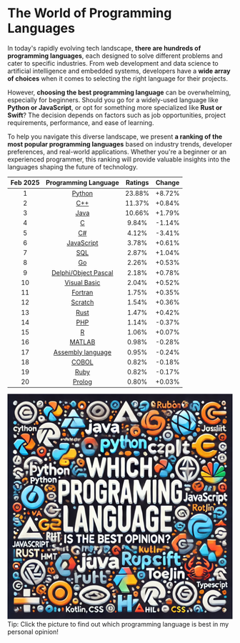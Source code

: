 # The World of Programming Languages

In today's rapidly evolving tech landscape, **there are hundreds of programming languages**, each designed to solve different problems and cater to specific industries. From web development and data science to artificial intelligence and embedded systems, developers have a **wide array of choices** when it comes to selecting the right language for their projects.

However, **choosing the best programming language** can be overwhelming, especially for beginners. Should you go for a widely-used language like **Python or JavaScript**, or opt for something more specialized like **Rust or Swift**? The decision depends on factors such as job opportunities, project requirements, performance, and ease of learning.

To help you navigate this diverse landscape, we present **a ranking of the most popular programming languages** based on industry trends, developer preferences, and real-world applications. Whether you're a beginner or an experienced programmer, this ranking will provide valuable insights into the languages shaping the future of technology.

| Feb 2025 | Programming Language | Ratings | Change |
|:--:|:--:|:--:|:--:|
| 1 | [Python](subpages/Python.md) | 23.88% | +8.72% |
| 2 | [C++](subpages/C__.md) | 11.37% | +0.84% |
| 3 | [Java](subpages/Java.md) | 10.66% | +1.79% |
| 4 | [C](subpages/C.md) | 9.84% | -1.14% |
| 5 | [C#](subpages/C_.md) | 4.12% | -3.41% |
| 6 | [JavaScript](subpages/JavaScript.md) | 3.78% | +0.61% |
| 7 | [SQL](subpages/SQL.md) | 2.87% | +1.04% |
| 8 | [Go](subpages/Go.md) | 2.26% | +0.53% |
| 9 | [Delphi/Object Pascal](subpages/Delphi_Object_Pascal.md) | 2.18% | +0.78% |
| 10 | [Visual Basic](subpages/Visual_Basic.md) | 2.04% | +0.52% |
| 11 | [Fortran](subpages/Fortran.md) | 1.75% | +0.35% |
| 12 | [Scratch](subpages/Scratch.md) | 1.54% | +0.36% |
| 13 | [Rust](subpages/Rust.md) | 1.47% | +0.42% |
| 14 | [PHP](subpages/PHP.md) | 1.14% | -0.37% |
| 15 | [R](subpages/R.md) | 1.06% | +0.07% |
| 16 | [MATLAB](subpages/MATLAB.md) | 0.98% | -0.28% |
| 17 | [Assembly language](subpages/Assembly_language.md) | 0.95% | -0.24% |
| 18 | [COBOL](subpages/COBOL.md) | 0.82% | -0.18% |
| 19 | [Ruby](subpages/Ruby.md) | 0.82% | -0.17% |
| 20 | [Prolog](subpages/Prolog.md) | 0.80% | +0.03% |

[![Find out which language is best in my opinion!](which_best.png)](https://www.youtube.com/watch?v=dQw4w9WgXcQ&autoplay=1&t=43s)    
Tip: Click the picture to find out which programming language is best in my personal opinion!

